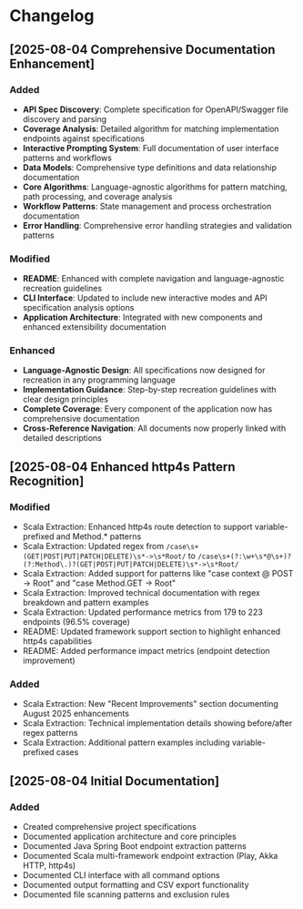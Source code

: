 # Changelog

## [2025-08-04 Comprehensive Documentation Enhancement]
### Added
- **API Spec Discovery**: Complete specification for OpenAPI/Swagger file discovery and parsing
- **Coverage Analysis**: Detailed algorithm for matching implementation endpoints against specifications  
- **Interactive Prompting System**: Full documentation of user interface patterns and workflows
- **Data Models**: Comprehensive type definitions and data relationship documentation
- **Core Algorithms**: Language-agnostic algorithms for pattern matching, path processing, and coverage analysis
- **Workflow Patterns**: State management and process orchestration documentation
- **Error Handling**: Comprehensive error handling strategies and validation patterns

### Modified  
- **README**: Enhanced with complete navigation and language-agnostic recreation guidelines
- **CLI Interface**: Updated to include new interactive modes and API specification analysis options
- **Application Architecture**: Integrated with new components and enhanced extensibility documentation

### Enhanced
- **Language-Agnostic Design**: All specifications now designed for recreation in any programming language
- **Implementation Guidance**: Step-by-step recreation guidelines with clear design principles
- **Complete Coverage**: Every component of the application now has comprehensive documentation
- **Cross-Reference Navigation**: All documents now properly linked with detailed descriptions

## [2025-08-04 Enhanced http4s Pattern Recognition]
### Modified
- Scala Extraction: Enhanced http4s route detection to support variable-prefixed and Method.* patterns
- Scala Extraction: Updated regex from `/case\s+(GET|POST|PUT|PATCH|DELETE)\s*->\s*Root/` to `/case\s+(?:\w+\s*@\s+)?(?:Method\.)?(GET|POST|PUT|PATCH|DELETE)\s*->\s*Root/`
- Scala Extraction: Added support for patterns like "case context @ POST -> Root" and "case Method.GET -> Root"
- Scala Extraction: Improved technical documentation with regex breakdown and pattern examples
- Scala Extraction: Updated performance metrics from 179 to 223 endpoints (96.5% coverage)
- README: Updated framework support section to highlight enhanced http4s capabilities
- README: Added performance impact metrics (endpoint detection improvement)

### Added
- Scala Extraction: New "Recent Improvements" section documenting August 2025 enhancements
- Scala Extraction: Technical implementation details showing before/after regex patterns
- Scala Extraction: Additional pattern examples including variable-prefixed cases

## [2025-08-04 Initial Documentation]
### Added
- Created comprehensive project specifications
- Documented application architecture and core principles
- Documented Java Spring Boot endpoint extraction patterns
- Documented Scala multi-framework endpoint extraction (Play, Akka HTTP, http4s)
- Documented CLI interface with all command options
- Documented output formatting and CSV export functionality
- Documented file scanning patterns and exclusion rules